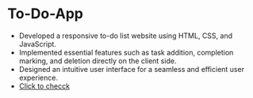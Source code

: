 # To-Do-App
* Developed a responsive to-do list website using HTML, CSS, and JavaScript.
* Implemented essential features such as task addition, completion marking, and deletion directly on the client side.
* Designed an intuitive user interface for a seamless and efficient user experience.
* [Click to checck]()


